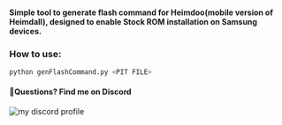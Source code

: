 <h4>Simple tool to generate flash command for Heimdoo(mobile version of Heimdall), designed to enable Stock ROM installation on Samsung devices.</h4>

<h3>How to use:</h3>

```py
python genFlashCommand.py <PIT FILE>
  ```
<h4>💭Questions? Find me on Discord</h4>


<img src="https://dcbadge.limes.pink/api/shield/951263301147435029" alt="my discord profile" max-height="25em" max-width="80px" />
